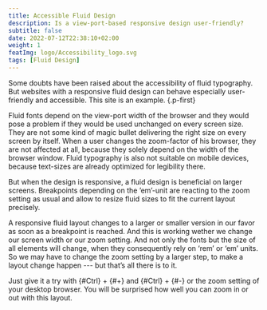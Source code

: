 ```yaml
---
title: Accessible Fluid Design
description: Is a view-port-based responsive design user-friendly? 
subtitle: false
date: 2022-07-12T22:38:10+02:00
weight: 1
featImg: logo/Accessibility_logo.svg
tags: [Fluid Design]
---
```


Some doubts have been raised about the accessibility of fluid typography. But websites with a responsive fluid design can behave especially user-friendly and accessible. This site is an example.
{.p-first} <!--more-->

Fluid fonts depend on the view-port width of the browser and they would pose a problem if they would be used unchanged on every screen size. They are not some kind of magic bullet delivering the right size on every screen by itself. When a user changes the zoom-factor of his browser, they are not affected at all, because they solely depend on the width of the browser window. Fluid typography is also not suitable on mobile devices, because text-sizes are already optimized for legibility there.

But when the design is responsive, a fluid design is beneficial on larger screens. Breakpoints depending on the ’em’-unit are reacting to the zoom setting as usual and allow to resize fluid sizes to fit the current layout precisely.

A responsive fluid layout changes to a larger or smaller version in our favor as soon as a breakpoint is reached. And this is working wether we change our screen width or our zoom setting. And not only the fonts but the size of all elements will change, when they consequently rely on ‘rem’ or ‘em’ units. So we may have to change the zoom setting by a larger step, to make a layout change happen --- but that’s all there is to it.  

Just give it a try with {#Ctrl} + {#+} and {#Ctrl} + {#-} or the zoom setting of your desktop browser. You will be surprised how well you can zoom in or out with this layout.
